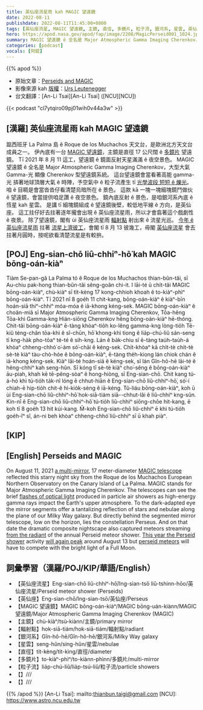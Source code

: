 ```yaml
---
title: 英仙座流星雨 kah MAGIC 望遠鏡
date: 2022-08-11
publishdate: 2022-08-11T11:45:00+0800
tags: [英仙座流星, MAGIC 望遠鏡, 主鏡, 直徑, 多鏡片, 粒子流, 銀河系, 星雲, 英仙座, 輻射點]
hero: https://apod.nasa.gov/apod/fap/image/2208/MagicPerseid001_1024.jpg
summary: MAGIC 望遠鏡 ê 全名是 Major Atmospheric Gamma Imaging Cherenkov，大型大氣 Gamma-光 顯像 Cherenkov 型望遠鏡系統。
categories: [podcast]
vocals: [阿錕]
---
```


{{% apod %}}

- 原始文章：[Perseids and MAGIC](https://apod.nasa.gov/apod/ap220811.html)
- 影像來源 kah [版權][copyright]：[Urs Leutenegger](https://www.instagram.com/urs.leutenegger/?hl=en)
- 台文翻譯：[An-Li Tsai][An-Li Tsai] ([NCU][NCU])

{{< podcast "cl7ytqiro09pj01wih0v44a3w" >}}

## [漢羅] 英仙座流星雨 kah MAGIC 望遠鏡
踮西班牙 La Palma 島 ê Roque de los Muchachos 天文台，是歐洲北方天文台成員之一。
伊內底有一台 [MAGIC 望遠鏡][MAGIC telescope]，主鏡是直徑 17 公尺闊 ê [多鏡片][a multi-mirror] 望遠鏡。
Tī 2021 年 8 月 11 這工，望遠鏡 ê 鏡面反射天星滿滿 ê 夜空景色。
MAGIC 望遠鏡 ê 全名是 Major Atmospheric Gamma Imaging Cherenkov，大型大氣 Gamma-光 顯像 Cherenkov 型望遠鏡系統。
這台望遠鏡會當看著高能 gamma-光 挵著地球頂層大氣 ê 時陣，予空氣中 ê 粒子流產生 tī [光學波段 短短 ê 爍光][flashes of optical light]。
咱 ê 目睭是會當沓沓仔看清楚烏暗所在 ê 景色。
這款 kā 一塊一塊細塊鏡鬥做伙 ê 望遠鏡，會當提供咱足讚 ê 夜空景色。
鏡內底反射 ê 景色，是咱銀河系內底 ê 恆星 kah 星雲。
是講 tī 細塊鏡組成 ê 望遠鏡後壁，較低地平線 ê 方向，是英仙座。
這工拄仔好去拄著逐年攏會出現 ê 英仙座流星雨，所以才會翕著這个戲劇性 ê 夜景。
除了望遠鏡，閣有 ùi 英仙座流星雨 [輻射點][from the radiant t] 射出來 ê 流星光巡。
[今年 ê 英仙座流星雨][This year the Perseid shower] 拄著 [流星上濟彼工][will again peak]，會閣 tī 8 月 13 彼幾工，毋閣 [英仙座流星][perseid meteors] 會去拄著月圓時，按呢欲看清楚流星是有較拚。

## [POJ] Eng-sian-chō liû-chhiⁿ-hō͘ kah MAGIC bōng-oán-kiàⁿ
Tiàm Se-pan-gâ La Palma tó ê Roque de los Muchachos thian-bûn-tâi, sī Au-chiu pak-hong thian-bûn-tâi sêng-goân chi-it.
I lāi-té ū chi̍t-tâi MAGIC bōng-oán-kiàⁿ, chù-kiàⁿ sī ti̍t-kèng 17 kong-chhioh khoah ê to-kiàⁿ-phìⁿ bōng-oán-kiàⁿ.
Tī 2021 nî 8 goe̍h 11 chit-kang, bōng-oán-kiàⁿ ê kiàⁿ-bīn hoán-siā thiⁿ-chhiⁿ móa-móa ê iā-khong kéng-sek.
MAGIC bōng-oán-kiàⁿ ê choân-miâ sī Major Atmospheric Gamma Imaging Cherenkov, Tōa-hêng Tōa-khì Gamma-kng Hián-siōng Cherenkov hêng bōng-oán-kiàⁿ hē-thóng.
Chit-tâi bōng-oán-kiàⁿ ē-tàng khòaⁿ-tio̍h ko-lêng gamma-kng lòng-tio̍h Tē-kiû téng-chân tōa-khì ê sî-chūn, hō͘ khong-khì tiong ê lia̍p-chú-liû sán-seng tī kng-ha̍k pho-tōaⁿ té-té ê sih-kng.
Lán ê ba̍k-chiu sī ē-tàng tau̍h-tau̍h-á khòaⁿ chheng-chhó͘ o͘-àm só͘-chāi ê kéng-sek.
Chi̍t-khòaⁿ kā chi̍t-tè chi̍t-tè sè-tè kiàⁿ tàu-chò-hóe ê bōng-oán-kiàⁿ, ē-tàng the̍h-kiong lán chiok chán ê iā-khong kéng-sek.
Kiàⁿ lāi-té hoán-siā ê kéng-sek, sī lán Gîn-hô-hē lāi-té ê hêng-chhiⁿ kah seng-hûn.
Sī kóng tī sè-tè kiàⁿ cho͘-sêng ê bōng-oán-kiàⁿ āu-piah, khah kē tē-pêng-sòaⁿ ê hong-hiòng, sī Eng-sian-chō.
Chit kang tú-á-hó khì tú-tio̍h ta̍k-nî lóng ē chhut-hiān ê Eng-sian-chō liû-chhiⁿ-hō͘, só͘-í chiah-ē hip-tio̍h chit-ê hì-kio̍k-sèng ê iā-kéng.
Tû-liáu bōng-oán-kiàⁿ, koh ū ùi Eng-sian-chō liû-chhiⁿ-hō͘ hok-siā-tiám siā--chhut-lâi ê liû-chhiⁿ kng-sûn.
Kin-nî ê Eng-sian-chō liû-chhiⁿ-hō͘ tú-tio̍h liû-chhiⁿ siōng-chōe hit-kang, ē koh tī 8 goe̍h 13 hit kúi-kang.
M̄-koh Eng-sian-chō liû-chhiⁿ ē khì tú-tio̍h goe̍h-îⁿ sî, án-ni beh khòaⁿ chheng-chhó͘ liû-chhiⁿ sī ū khah piàⁿ.


## [KIP]

## [English] Perseids and MAGIC
On August 11, 2021 [a multi-mirror][a multi-mirror], 17 meter-diameter [MAGIC telescope][MAGIC telescope] reflected this starry night sky from the Roque de los Muchachos European Northern Observatory on the Canary Island of La Palma.
MAGIC stands for Major Atmospheric Gamma Imaging Cherenkov.
The telescopes can see the brief [flashes of optical light][flashes of optical light] produced in particle air showers as high-energy gamma rays impact the Earth's upper atmosphere.
To the dark-adapted eye the mirror segments offer a tantalizing reflection of stars and nebulae along the plane of our Milky Way galaxy.
But directly behind the segmented mirror telescope, low on the horizon, lies the constellation Perseus.
And on that date the dramatic composite nightscape also captured meteors streaming [from the radiant][from the radiant e] of the annual Perseid meteor shower.
[This year the Perseid shower][This year the Perseid shower] activity [will again peak][will again peak] around August 13 but [perseid meteors][perseid meteors] will have to compete with the bright light of a Full Moon.

## 詞彙學習（漢羅/POJ/KIP/華語/English）
- 【英仙座流星】Eng-sian-chō liû-chhiⁿ-hō͘/Ing-sian-tsō liû-tshinn-hōo/英仙座流星/Perseid meteor shower (Perseids)
- 【英仙座】Eng-sian-chō/Ing-sian-tsō/英仙座/Perseus
- 【MAGIC 望遠鏡】MAGIC bōng-oán-kiàⁿ/MAGIC bōng-uán-kiànn/MAGIC 望遠鏡/Major Atmospheric Gamma Imaging Cherenkov (MAGIC)
- 【主鏡】chù-kiàⁿ/tsù-kiànn/主鏡/primary mirror
- 【輻射點】hok-siā-tiám/hok-siā-tiám/輻射點/radiant
- 【銀河系】Gîn-hô-hē/Gîn-hô-hē/銀河系/Milky Way galaxy
- 【星雲】seng-hûn/sing-hûn/星雲/nebulae
- 【直徑】ti̍t-kèng/ti̍t-kìng/直徑/diameter
- 【多鏡片】to-kiàⁿ-phìⁿ/to-kiànn-phìnn/多鏡片/multi-mirror
- 【粒子流】lia̍p-chú-liû/lia̍p-tsú-liû/粒子流/particle showers
- 【】///
- 【】///

{{% /apod %}}
[An-Li Tsai]: mailto:thianbun.taigi@gmail.com
[NCU]: https://www.astro.ncu.edu.tw

[copyright]: https://apod.nasa.gov/apod/fap/lib/about_apod.html#srapply

[a multi-mirror]:https://apod.nasa.gov/apod/ap041015.html
[MAGIC telescope]:https://magic.mpp.mpg.de/
[flashes of optical light]:https://apod.nasa.gov/apod/ap160820.html
[from the radiant e]:https://apod.nasa.gov/apod/ap210820.html
[from the radiant t]:https://apod.tw/daily/20210820/
[This year the Perseid shower]:https://earthsky.org/tonight/summer-meteors-2022-moon-free-in-late-july-and-early-august/
[will again peak]:https://solarsystem.nasa.gov/asteroids-comets-and-meteors/meteors-and-meteorites/perseids/in-depth/
[perseid meteors]:https://apod.nasa.gov/apod/ap180908.html
